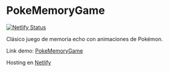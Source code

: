 # PokeMemoryGame

[![Netlify Status](https://api.netlify.com/api/v1/badges/ab1ce033-f4dc-48be-8531-4b58d1da2c55/deploy-status)](https://app.netlify.com/sites/pokememorygame/deploys)

Clásico juego de memoria echo con animaciones de Pokémon.

Link demo: [PokeMemoryGame](https://pokememorygame.netlify.app)

Hosting en [Netlify](https://netlify.com)
